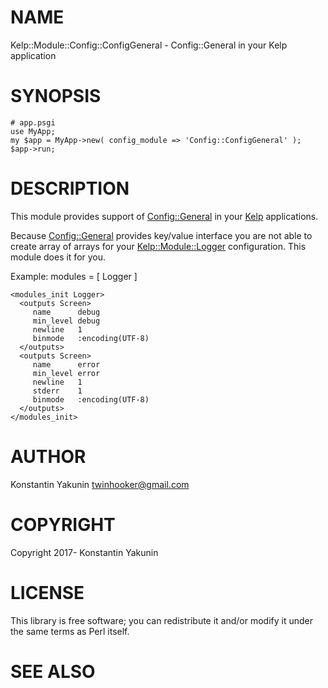 # NAME

Kelp::Module::Config::ConfigGeneral - Config::General in your Kelp application

# SYNOPSIS

    # app.psgi
    use MyApp;
    my $app = MyApp->new( config_module => 'Config::ConfigGeneral' );
    $app->run;

# DESCRIPTION

This module provides support of [Config::General](https://metacpan.org/pod/Config::General) in your [Kelp](https://metacpan.org/pod/Kelp) applications.

Because [Config::General](https://metacpan.org/pod/Config::General) provides key/value interface you are not able to create array of arrays for your [Kelp::Module::Logger](https://metacpan.org/pod/Kelp::Module::Logger) configuration. This module does it for you.

Example:
    modules = \[ Logger \]

    <modules_init Logger>
      <outputs Screen>
         name      debug
         min_level debug
         newline   1
         binmode   :encoding(UTF-8)
      </outputs>
      <outputs Screen>
         name      error
         min_level error
         newline   1
         stderr    1
         binmode   :encoding(UTF-8)
      </outputs>
    </modules_init>

# AUTHOR

Konstantin Yakunin <twinhooker@gmail.com>

# COPYRIGHT

Copyright 2017- Konstantin Yakunin

# LICENSE

This library is free software; you can redistribute it and/or modify
it under the same terms as Perl itself.

# SEE ALSO
